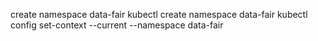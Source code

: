 create namespace data-fair
kubectl create namespace data-fair
kubectl config set-context --current --namespace data-fair